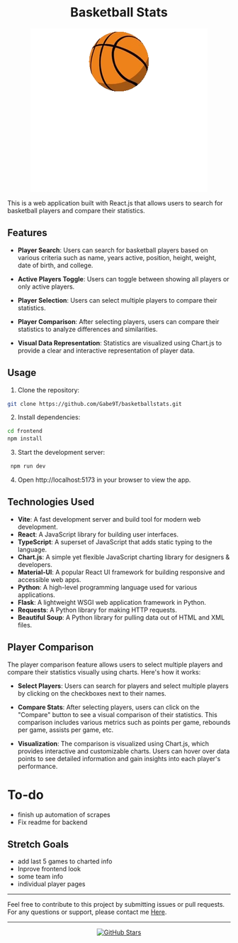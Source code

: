 <h1 align="center">Basketball Stats</h1>

<p align="center">
  <img src="frontend/src/components/assets/basketball.gif" alt="Basketball GIF">
</p>


This is a web application built with React.js that allows users to search for basketball players and compare their statistics.

## Features

- **Player Search**: Users can search for basketball players based on various criteria such as name, years active, position, height, weight, date of birth, and college.

- **Active Players Toggle**: Users can toggle between showing all players or only active players.

- **Player Selection**: Users can select multiple players to compare their statistics.

- **Player Comparison**: After selecting players, users can compare their statistics to analyze differences and similarities.

- **Visual Data Representation**: Statistics are visualized using Chart.js to provide a clear and interactive representation of player data.

## Usage

1. Clone the repository:

```bash
git clone https://github.com/Gabe9T/basketballstats.git
```

2. Install dependencies:
```bash
cd frontend
npm install
```
3. Start the development server:
```bash
 npm run dev
```
4. Open http://localhost:5173 in your browser to view the app.



## Technologies Used

- **Vite**: A fast development server and build tool for modern web development.
- **React**: A JavaScript library for building user interfaces.
- **TypeScript**: A superset of JavaScript that adds static typing to the language.
- **Chart.js**: A simple yet flexible JavaScript charting library for designers & developers.
- **Material-UI**: A popular React UI framework for building responsive and accessible web apps.
- **Python**: A high-level programming language used for various applications.
- **Flask**: A lightweight WSGI web application framework in Python.
- **Requests**: A Python library for making HTTP requests.
- **Beautiful Soup**: A Python library for pulling data out of HTML and XML files.




## Player Comparison

The player comparison feature allows users to select multiple players and compare their statistics visually using charts. Here's how it works:

- **Select Players**: Users can search for players and select multiple players by clicking on the checkboxes next to their names.

- **Compare Stats**: After selecting players, users can click on the "Compare" button to see a visual comparison of their statistics. This comparison includes various metrics such as points per game, rebounds per game, assists per game, etc.

- **Visualization**: The comparison is visualized using Chart.js, which provides interactive and customizable charts. Users can hover over data points to see detailed information and gain insights into each player's performance.



# To-do
- finish up automation of scrapes
- Fix readme for backend


## Stretch Goals
- add last 5 games to charted info 
- Inprove frontend look
- some team info 
- individual player pages 


---

Feel free to contribute to this project by submitting issues or pull requests. For any questions or support, please contact me [Here](mailto:gabrieltucker260@gmail.com).

---

<p align="center">
  <a href="https://github.com/Gabe9T/basketballstats">
    <img src="https://img.shields.io/github/stars/Gabe9T/basketballstats?style=social" alt="GitHub Stars">
  </a>
</p>